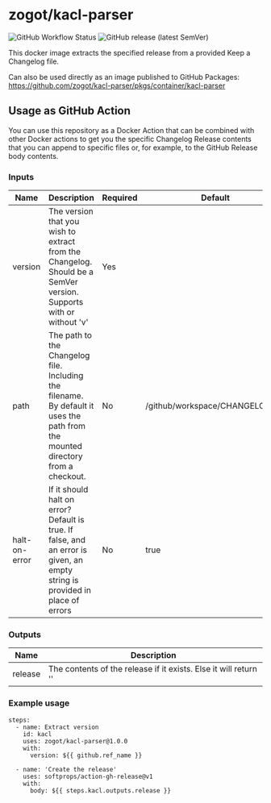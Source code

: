 # zogot/kacl-parser

![GitHub Workflow Status](https://img.shields.io/github/workflow/status/zogot/kacl-parser/Publish%20a%20Docker%20Image)
![GitHub release (latest SemVer)](https://img.shields.io/github/v/release/zogot/kacl-parser)

This docker image extracts the specified release from a provided Keep a Changelog file.

Can also be used directly as an image published to GitHub Packages: https://github.com/zogot/kacl-parser/pkgs/container/kacl-parser

## Usage as GitHub Action

You can use this repository as a Docker Action that can be combined with other Docker actions to get you the specific
Changelog Release contents that you can append to specific files or, for example, to the GitHub Release body contents.

### Inputs

| Name          | Description                                                                                                                     | Required | Default                        |
|---------------|---------------------------------------------------------------------------------------------------------------------------------|----------|--------------------------------|
| version       | The version that you wish to extract from the Changelog. Should be a SemVer version. Supports with or without 'v'               | Yes      |                                |
| path          | The path to the Changelog file. Including the filename. By default it uses the path from the mounted directory from a checkout. | No       | /github/workspace/CHANGELOG.md |
| halt-on-error | If it should halt on error? Default is true. If false, and an error is given, an empty string is provided in place of errors    | No       | true                           |

### Outputs

| Name    | Description                                                      |
|---------|------------------------------------------------------------------|
| release | The contents of the release if it exists. Else it will return '' |

### Example usage

```
steps:
  - name: Extract version
    id: kacl
    uses: zogot/kacl-parser@1.0.0
    with:
      version: ${{ github.ref_name }}
    
  - name: 'Create the release'
    uses: softprops/action-gh-release@v1
    with:
      body: ${{ steps.kacl.outputs.release }}
```